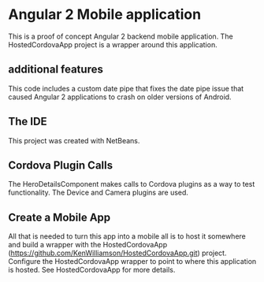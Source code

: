 # Angular 2 Mobile application 
This is a proof of concept Angular 2 backend mobile application.
The HostedCordovaApp project is a wrapper around this application.

## additional features
This code includes a custom date pipe that fixes the date pipe 
issue that caused Angular 2 applications to crash on older versions of Android.

## The IDE
This project was created with NetBeans.

## Cordova Plugin Calls
The HeroDetailsComponent makes calls to Cordova plugins as a way to test functionality. 
The Device and Camera plugins are used.

## Create a Mobile App
All that is needed to turn this app into a mobile all is to host it somewhere and build a wrapper with the 
HostedCordovaApp (https://github.com/KenWilliamson/HostedCordovaApp.git) project.
Configure the HostedCordovaApp wrapper to point to where this application is hosted. 
See HostedCordovaApp for more details.
